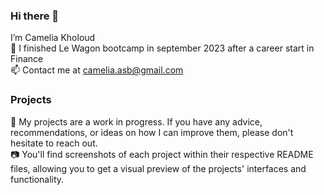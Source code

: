 ### Hi there 👋

I’m Camelia Kholoud <br />
🚀 I finished Le Wagon bootcamp in september 2023 after a career start in Finance <br />
📫 Contact me at camelia.asb@gmail.com <br />

### Projects 
🚧 My projects are a work in progress. If you have any advice, recommendations, or ideas on how I can improve them, please don't hesitate to reach out.  <br />
📷 You'll find screenshots of each project within their respective README files, allowing you to get a visual preview of the projects' interfaces and functionality.
